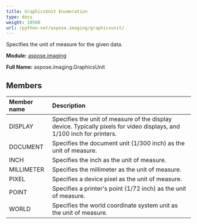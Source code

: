 ```yaml
---
title: GraphicsUnit Enumeration
type: docs
weight: 10580
url: /python-net/aspose.imaging/graphicsunit/
---
```


Specifies the unit of measure for the given data.

**Module:** [aspose.imaging](/imaging/python-net/aspose.imaging/)

**Full Name:** aspose.imaging.GraphicsUnit

## **Members**
| **Member name** | **Description** |
| :- | :- |
| DISPLAY | Specifies the unit of measure of the display device. Typically pixels for video displays, and 1/100 inch for printers. |
| DOCUMENT | Specifies the document unit (1/300 inch) as the unit of measure. |
| INCH | Specifies the inch as the unit of measure. |
| MILLIMETER | Specifies the millimeter as the unit of measure. |
| PIXEL | Specifies a device pixel as the unit of measure. |
| POINT | Specifies a printer's point (1/72 inch) as the unit of measure. |
| WORLD | Specifies the world coordinate system unit as the unit of measure. |
